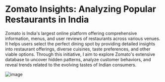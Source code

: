 # Zomato Insights: Analyzing Popular Restaurants in India

Zomato is India's largest online platform offering comprehensive information, menus, and user reviews of restaurants across various venues. It helps users select the perfect dining spot by providing detailed insights into restaurant offerings, diverse cuisines, taste preferences, and other viable options. Through this initiative, I aim to explore Zomato's extensive database to uncover hidden patterns, analyze customer behaviors, and reveal trends related to the evolving tastes of Indian consumers.

![image](https://github.com/user-attachments/assets/11bed77f-fbfa-4dc7-82cf-89c11dc7f403)

